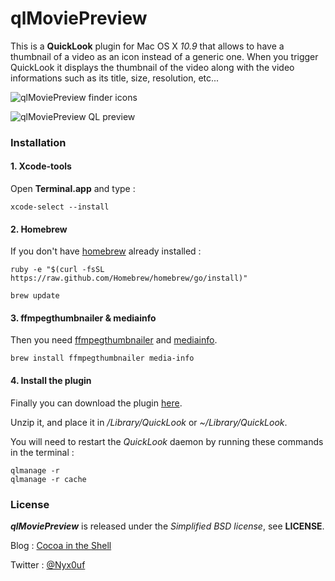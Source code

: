 # qlMoviePreview

This is a **QuickLook** plugin for Mac OS X *10.9* that allows to have a thumbnail of a video as an icon instead of a generic one. When you trigger QuickLook it displays the thumbnail of the video along with the video informations such as its title, size, resolution, etc...

![qlMoviePreview finder icons](http://static.whine.fr/images/2014/qlmoviepreview1.jpg)

![qlMoviePreview QL preview](http://static.whine.fr/images/2014/qlmoviepreview3.jpg)


### Installation

#### 1. Xcode-tools

Open **Terminal.app** and type :

	xcode-select --install


#### 2. Homebrew

If you don't have [homebrew](http://brew.sh "homebrew website") already installed :

	ruby -e "$(curl -fsSL https://raw.github.com/Homebrew/homebrew/go/install)"

	brew update


#### 3. ffmpegthumbnailer & mediainfo

Then you need [ffmpegthumbnailer](https://code.google.com/p/ffmpegthumbnailer/ "ffmpegthumbnailer website") and [mediainfo](http://mediaarea.net/en/MediaInfo "mediainfo website").

	brew install ffmpegthumbnailer media-info


#### 4. Install the plugin

Finally you can download the plugin [here](http://repo.whine.fr/qlmoviepreview.qlgenerator-10.9.zip "qlmoviepreview.qlgenerator-10.9.zip").

Unzip it, and place it in */Library/QuickLook* or *~/Library/QuickLook*.

You will need to restart the *QuickLook* daemon by running these commands in the terminal :

	qlmanage -r
	qlmanage -r cache


### License

***qlMoviePreview*** is released under the *Simplified BSD license*, see **LICENSE**.

Blog : [Cocoa in the Shell](http://www.cocoaintheshell.com "Cocoa in the Shell")

Twitter : [@Nyx0uf](https://twitter.com/Nyx0uf "Nyx0uf on Twitter")
